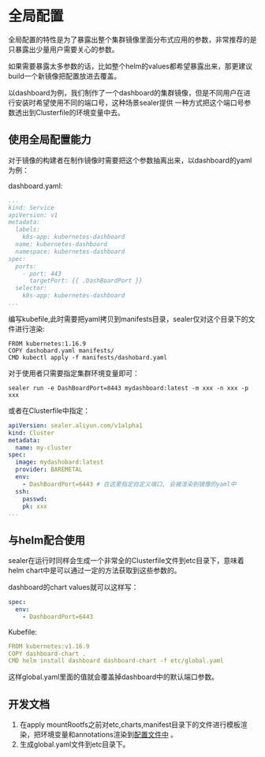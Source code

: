 # 全局配置

全局配置的特性是为了暴露出整个集群镜像里面分布式应用的参数，非常推荐的是只暴露出少量用户需要关心的参数。

如果需要暴露太多参数的话，比如整个helm的values都希望暴露出来，那更建议build一个新镜像把配置放进去覆盖。

以dashboard为例，我们制作了一个dashboard的集群镜像，但是不同用户在进行安装时希望使用不同的端口号，这种场景sealer提供
一种方式把这个端口号参数透出到Clusterfile的环境变量中去。

## 使用全局配置能力

对于镜像的构建者在制作镜像时需要把这个参数抽离出来，以dashboard的yaml为例：

dashboard.yaml:

```yaml
...
kind: Service
apiVersion: v1
metadata:
  labels:
    k8s-app: kubernetes-dashboard
  name: kubernetes-dashboard
  namespace: kubernetes-dashboard
spec:
  ports:
    - port: 443
      targetPort: {{ .DashBoardPort }}
  selector:
    k8s-app: kubernetes-dashboard
...
```

编写kubefile,此时需要把yaml拷贝到manifests目录，sealer仅对这个目录下的文件进行渲染:

```shell script
FROM kubernetes:1.16.9
COPY dashobard.yaml manifests/
CMD kubectl apply -f manifests/dashobard.yaml
```

对于使用者只需要指定集群环境变量即可：

```shell script
sealer run -e DashBoardPort=8443 mydashboard:latest -m xxx -n xxx -p xxx
```

或者在Clusterfile中指定：

```yaml
apiVersion: sealer.aliyun.com/v1alpha1
kind: Cluster
metadata:
  name: my-cluster
spec:
  image: mydashobard:latest
  provider: BAREMETAL
  env:
    - DashBoardPort=6443 # 在这里指定自定义端口, 会被渲染到镜像的yaml中
  ssh:
    passwd:
    pk: xxx
...
```

## 与helm配合使用

sealer在运行时同样会生成一个非常全的Clusterfile文件到etc目录下，意味着helm chart中是可以通过一定的方法获取到这些参数的。

dashboard的chart values就可以这样写：

```yaml
spec:
  env:
    - DashboardPort=6443
```

Kubefile:

```yaml
FROM kubernetes:v1.16.9
COPY dashboard-chart .
CMD helm install dashboard dashboard-chart -f etc/global.yaml
```

这样global.yaml里面的值就会覆盖掉dashboard中的默认端口参数。

## 开发文档

1. 在apply mountRootfs之前对etc,charts,manifest目录下的文件进行模板渲染，把环境变量和annotations渲染到[配置文件中](
   https://github.com/sealerio/sealer/blob/main/pkg/filesystem/filesystem.go#L145) 。
2. 生成global.yaml文件到etc目录下。
